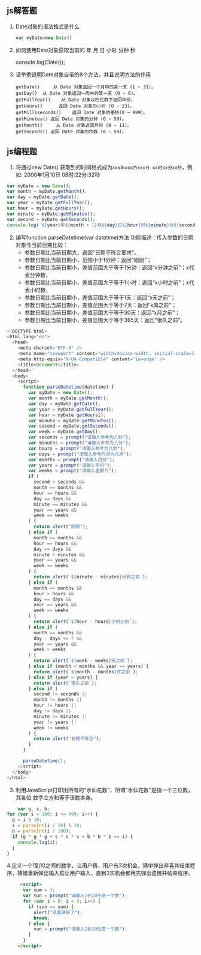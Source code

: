 ## js解答题

1. Date对象的语法格式是什么

   ```javascript
   var myDate=new Date()
   ```

2. 如何使用Date对象获取当前的 年 月 日  小时 分钟 秒

   console.log(Date());

3. 请举例说明Date对象自带的8个方法，并且说明方法的作用

   ```
   getDate()	 从 Date 对象返回一个月中的某一天 (1 ~ 31)。
   getDay()	 从 Date 对象返回一周中的某一天 (0 ~ 6)。
   getFullYear()	从 Date 对象以四位数字返回年份。
   getHours()	   返回 Date 对象的小时 (0 ~ 23)。
   getMilliseconds()	返回 Date 对象的毫秒(0 ~ 999)。
   getMinutes()	返回 Date 对象的分钟 (0 ~ 59)。
   getMonth()	  从 Date 对象返回月份 (0 ~ 11)。
   getSeconds()	返回 Date 对象的秒数 (0 ~ 59)。
   ```

   


## js编程题

1. 将通过new Date() 获取到的时间格式成为`xxx年xxx月xxx日 xx时xx分xx秒`，例如: 2000年1月10日  08时:22分:32秒
```js
var myDate = new Date();
var month = myDate.getMonth();
var day = myDate.getDate();
var year = myDate.getFullYear();
var hour = myDate.getHours();
var minute = myDate.getMinutes();
var second = myDate.getSeconds();
console.log(`${year}年${month + 1}月${day}日${hour}时${minute}分${second}秒`);

```

2. 编写function parseDatetime(var datetime)方法
   功能描述：传入参数的日期对象与当前日期比较：
    - 参数日期比当前日期大，返回”日期不符合要求”。
    - 参数日期比当前日期小，范围小于1分钟：返回“刚刚”；
    - 参数日期比当前日期小，差值范围大于等于1分钟：返回“x分钟之前”；x代表分钟数，
    - 参数日期比当前日期小，差值范围大于等于1小时：返回“x小时之前”；x代表小时数，
    - 参数日期比当前日期小，差值范围大于等于1天：返回“x天之前”；
    - 参数日期比当前日期小，差值范围大于等于7天：返回“x周之前”；
    - 参数日期比当前日期小，差值范围大于等于30天：返回“x月之前”；
    - 参数日期比当前日期小，差值范围大于等于365天：返回“很久之前”。

```js
<!DOCTYPE html>
<html lang="en">
  <head>
    <meta charset="UTF-8" />
    <meta name="viewport" content="width=device-width, initial-scale=1.0" />
    <meta http-equiv="X-UA-Compatible" content="ie=edge" />
    <title>Document</title>
  </head>
  <body>
    <script>
      function parseDatetime(datetime) {
        var myDate = new Date();
        var month = myDate.getMonth();
        var day = myDate.getDate();
        var year = myDate.getFullYear();
        var hour = myDate.getHours();
        var minute = myDate.getMinutes();
        var second = myDate.getSeconds();
        var week = myDate.getDay();
        var seconds = prompt("请输入参考为几秒");
        var minutes = prompt("请输入参考为几分");
        var hours = prompt("请输入参考为几时");
        var days = prompt("请输入参考时间为几号");
        var months = prompt("请输入月份");
        var years = prompt("请输入年份");
        var weeks = prompt("请输入星期几");
        if (
          second > seconds &&
          month == months &&
          hour == hours &&
          day == days &&
          minute == minutes &&
          year == years &&
          week == weeks
        ) {
          return alert("刚刚");
        } else if (
          month == months &&
          hour == hours &&
          day == days &&
          minute > minutes &&
          year == years &&
          week == weeks
        ) {
          return alert(`${minute - minutes}分钟之前`);
        } else if (
          month == months &&
          hour > hours &&
          day == days &&
          year == years &&
          week == weeks
        ) {
          return alert(`${hour - hours}小时之前`);
        } else if (
          month == months &&
          day - days <= 7 &&
          year == years &&
          week > weeks
        ) {
          return alert(`${week - weeks}天之前`);
        } else if (month > months && year == years) {
          return alert(`${month - months}月之前`);
        } else if (year > years) {
          return alert(`很久之前`);
        } else if (
          second != seconds ||
          month != months ||
          hour != hours ||
          day != days ||
          minute != minutes ||
          year != years ||
          week != weeks
        ) {
          return alert("日期不符合");
        }
      }

      parseDatetime();
    </script>
  </body>
</html>

```


3. 利用JavaScript打印出所有的"水仙花数"，所谓"水仙花数"是指一个三位数，其各位 数字立方和等于该数本身。
```js
    var g, s, b;
for (var i = 100; i <= 999; i++) {
  g = i % 10;
  s = parseInt(i / 10) % 10;
  b = parseInt(i / 100);
  if (g * g * g + s * s * s + b * b * b == i) {
    console.log(i);
  }
}

```

4.定义一个1到10之间的数字，让用户猜，用户有3次机会，猜中弹出恭喜并结束程序，猜错重新弹出输入框让用户输入，直到3次机会都用完弹出遗憾并结束程序。

```html
     <script>
      var sum = 3;
      var sun = prompt("请输入1到10任意一个数");
      for (var i = 0; i < 3; i++) {
        if (sun == sum) {
          alert("恭喜猜到了");
          break;
        } else {
          sun = prompt("请输入1到10任意一个数");
        }
      }
    </script>
    
```